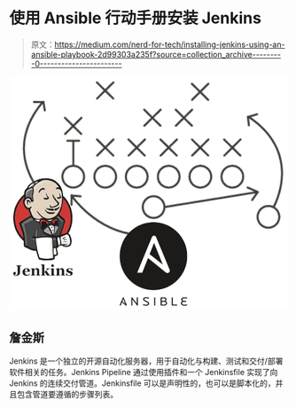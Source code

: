 # 使用 Ansible 行动手册安装 Jenkins

> 原文：<https://medium.com/nerd-for-tech/installing-jenkins-using-an-ansible-playbook-2d99303a235f?source=collection_archive---------0----------------------->

![](img/05ffcebf0935a1bdc7e709231651a56a.png)

## 詹金斯

Jenkins 是一个独立的开源自动化服务器，用于自动化与构建、测试和交付/部署软件相关的任务。Jenkins Pipeline 通过使用插件和一个 Jenkinsfile 实现了向 Jenkins 的连续交付管道。Jenkinsfile 可以是声明性的，也可以是脚本化的，并且包含管道要遵循的步骤列表。